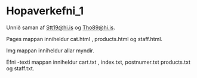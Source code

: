 # Hopaverkefni_1
Unnið saman af Stt19@hi.is og Tho89@hi.is.

Pages mappan inniheldur cat.html , products.html og staff.html.

Img mappan inniheldur allar myndir.

Efni -texti mappan inniheldur cart.txt , index.txt, postnumer.txt products.txt og staff.txt.
